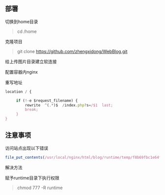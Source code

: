 ## 部署

切换到home目录
> cd /home

克隆项目
> git clone https://github.com/zhengxidong/WebBlog.git

给上传图片目录建立软连接


配置容器内nginx

重写地址
```js
location / {

     if (!-e $request_filename) {
         rewrite  ^(.*)$  /index.php?s=/$1  last;
         break;
     }
}
```

## 注意事项

访问站点出现以下错误

```js
file_put_contents(/usr/local/nginx/html/blog/runtime/temp/f8b69fbc1e64f49a2a62a21dd941bfea.php): failed to open stream: Permission denied
```

解决方法

赋予runtime目录下执行权限

> chmod 777 -R runtime
